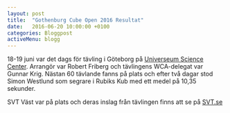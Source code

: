 ```yaml
---
layout: post
title:  "Gothenburg Cube Open 2016 Resultat"
date:   2016-06-20 10:00:00 +0100
categories: Bloggpost
activeMenu: blogg
---
```

18-19 juni var det dags för tävling i Göteborg på [Universeum Science Center](https://www.universeum.se/sv/). Arrangör var Robert Friberg och tävlingens WCA-delegat var Gunnar Krig. 
Nästan 60 tävlande fanns på plats och efter två dagar stod Simon Westlund som segrare i Rubiks Kub med ett medel på 10,35 sekunder. 

SVT Väst var på plats och deras inslag från tävlingen finns att se på [SVT.se](http://www.svt.se/nyheter/lokalt/vast/svart-losa-kuben)
